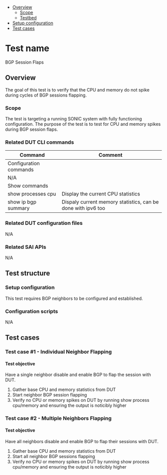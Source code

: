 - [Overview](#overview)
    - [Scope](#scope)
    - [Testbed](#testbed)
- [Setup configuration](#setup-configuration)
- [Test cases](#test-cases)

# Test name

BGP Session Flaps

## Overview

The goal of this test is to verify that the CPU and memory do not spike during cycles of BGP sessions flapping.

### Scope

The test is targeting a running SONIC system with fully functioning configuration. The purpose of the test is to test for CPU and memory spikes during BGP session flaps.

### Related DUT CLI commands

| Command | Comment |
| ------- | ------- |
|Configuration commands|
| N/A |  |
|Show commands|
| show processes cpu | Display the current CPU statistics |
| show ip bgp summary | Dispaly current memory statistics, can be done with ipv6 too |

### Related DUT configuration files

N/A

### Related SAI APIs

N/A

## Test structure
### Setup configuration

This test requires BGP neighbors to be configured and established.

### Configuration scripts

N/A

## Test cases
### Test case #1 - Individual Neighbor Flapping

#### Test objective

Have a single neighbor disable and enable BGP to flap the session with DUT.
1. Gather base CPU and memory statistics from DUT
2. Start neighbor BGP session flapping
3. Verify no CPU or memory spikes on DUT by running show process cpu/memory
    and ensuring the output is noticibly higher

### Test case #2 - Multiple Neighbors Flapping

#### Test objective
Have all neighbors disable and enable BGP to flap their sessions with DUT.
1. Gather base CPU and memory statistics from DUT
2. Start all neighbor BGP sessions flapping
3. Verify no CPU or memory spikes on DUT by running show process cpu/memory
    and ensuring the output is noticibly higher
